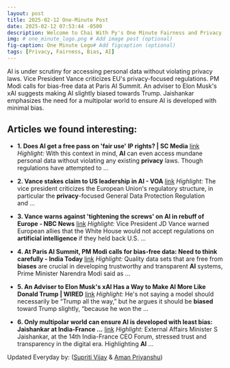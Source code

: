 ```yaml
---
layout: post
title: 2025-02-12 One-Minute Post
date: 2025-02-12 07:53:44 -0500
description: Welcome to Chai With Py's One Minute Fairness and Privacy, which aims to provide you the current happenings in the world of Fairness, Privacy, and AI.
img: # one_minute_logo.png # Add image post (optional)
fig-caption: One Minute Logo# Add figcaption (optional)
tags: [Privacy, Fairness, Bias, AI]
---
```


AI is under scrutiny for accessing personal data without violating privacy laws. Vice President Vance criticizes EU's privacy-focused regulations. PM Modi calls for bias-free data at Paris AI Summit. An adviser to Elon Musk's xAI suggests making AI slightly biased towards Trump. Jaishankar emphasizes the need for a multipolar world to ensure AI is developed with minimal bias.

## Articles we found interesting:

- **1. Does <b>AI</b> get a free pass on &#39;fair use&#39; IP rights? | SC Media** [link](https://www.scworld.com/perspective/does-ai-get-a-free-pass-on-fair-use-ip-rights)
_Highlight:_ With this context in mind, <b>AI</b> can even access mundane personal data without violating any existing <b>privacy</b> laws. Though regulations have attempted to&nbsp;...

- **2. Vance stakes claim to US leadership in <b>AI</b> - VOA** [link](https://www.voanews.com/a/vance-stakes-forceful-claim-to-us-leadership-in-ai/7971777.html)
_Highlight:_ The vice president criticizes the European Union&#39;s regulatory structure, in particular the <b>privacy</b>-focused General Data Protection Regulation and&nbsp;...

- **3. Vance warns against &#39;tightening the screws&#39; on <b>AI</b> in rebuff of Europe - NBC News** [link](https://www.nbcnews.com/politics/jd-vance/vance-ai-regulation-europe-criticizes-rcna191482)
_Highlight:_ Vice President JD Vance warned European allies that the White House would not accept regulations on <b>artificial intelligence</b> if they held back U.S.&nbsp;...

- **4. At Paris <b>AI</b> Summit, PM Modi calls for <b>bias</b>-free data: Need to think carefully - India Today** [link](https://www.indiatoday.in/india/story/prime-minister-narendra-modi-ai-summit-paris-data-set-bias-free-open-source-technology-speech-2678581-2025-02-12)
_Highlight:_ Quality data sets that are free from <b>biases</b> are crucial in developing trustworthy and transparent <b>AI</b> systems, Prime Minister Narendra Modi said as&nbsp;...

- **5. An Adviser to Elon Musk&#39;s xAI Has a Way to Make <b>AI</b> More Like Donald Trump | WIRED** [link](https://www.wired.com/story/xai-make-ai-more-like-trump/)
_Highlight:_ He&#39;s not saying a model should necessarily be “Trump all the way,” but he argues it should be <b>biased</b> toward Trump slightly, “because he won the&nbsp;...

- **6. Only multipolar world can ensure <b>AI</b> is developed with least <b>bias</b>: Jaishankar at India-France ...** [link](https://m.economictimes.com/news/india/only-multipolar-world-can-ensure-ai-is-developed-with-least-bias-jaishankar-at-india-france-ceo-forum/articleshow/118160254.cms)
_Highlight:_ External Affairs Minister S Jaishankar, at the 14th India-France CEO Forum, stressed trust and transparency in the digital era. Highlighting <b>AI</b>&nbsp;...


Updated Everyday by: (<a href="https://supritivijay.github.io/">Supriti Vijay</a> & <a href="https://amanpriyanshu.github.io/">Aman Priyanshu</a>)
